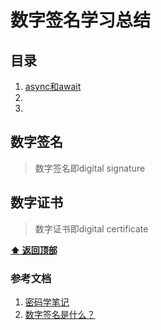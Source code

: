 # 数字签名学习总结

## 目录
  1. [async和await](#async和await)
  2.
  3.

## 数字签名
>数字签名即digital signature

## 数字证书
>数字证书即digital certificate

**[⬆ 返回顶部](#async学习总结)**

### 参考文档
1. [密码学笔记](http://www.ruanyifeng.com/blog/2006/12/notes_on_cryptography.html)
2. [数字签名是什么？](http://www.ruanyifeng.com/blog/2011/08/what_is_a_digital_signature.html)
